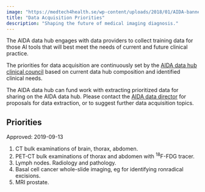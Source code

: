 ```yaml
---
image: "https://medtech4health.se/wp-content/uploads/2018/01/AIDA-banner-smal.jpg"
title: "Data Acquisition Priorities"
description: "Shaping the future of medical imaging diagnosis."
---
```


The AIDA data hub engages with data providers to collect training data for those
AI tools that will best meet the needs of current and future clinical practice.

The priorities for data acquisition are continuously set by the
[AIDA data hub clinical council](https://medtech4health.se/aida/organisation/)
based on current data hub composition and identified clinical needs.

The AIDA data hub can fund work with extracting prioritized data for sharing on
the AIDA data hub. Please contact the
[AIDA data director](mailto:aida-data-director@medtech4health.se)
for proposals for data extraction, or to suggest further data
acquisition topics.

## Priorities

Approved: 2019-09-13

1. CT bulk examinations of brain, thorax, abdomen.
2. PET-CT bulk examinations of thorax and abdomen with <sup>18</sup>F-FDG tracer.
3. Lymph nodes. Radiology and pathology.
4. Basal cell cancer whole-slide imaging, eg for identifying ronradical excisions.
5. MRI prostate.
